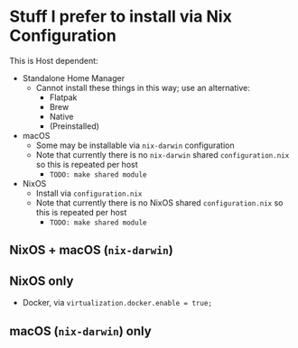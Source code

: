 # Stuff I prefer to install via Nix Configuration

This is Host dependent:

- Standalone Home Manager
  - Cannot install these things in this way; use an alternative:
    - Flatpak
    - Brew
    - Native
    - (Preinstalled)
- macOS
  - Some may be installable via `nix-darwin` configuration
  - Note that currently there is no `nix-darwin` shared `configuration.nix` so this is repeated per host
    - `TODO: make shared module`
- NixOS
  - Install via `configuration.nix`
  - Note that currently there is no NixOS shared `configuration.nix` so this is repeated per host
    - `TODO: make shared module`

## NixOS + macOS (`nix-darwin`)

## NixOS only

- Docker, via `virtualization.docker.enable = true;`

## macOS (`nix-darwin`) only
